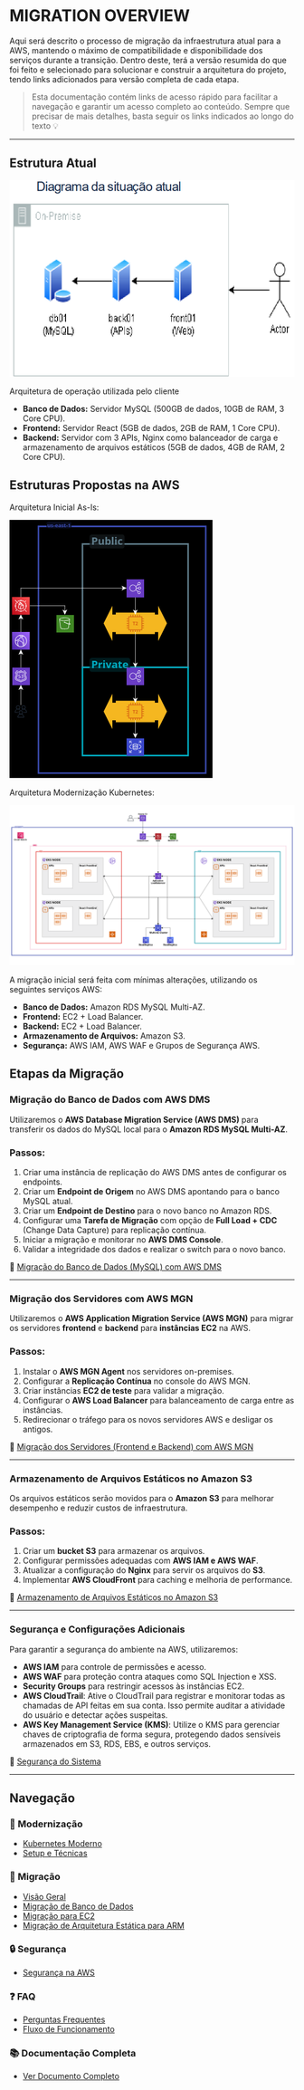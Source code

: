 # MIGRATION OVERVIEW

Aqui será descrito o processo de migração da infraestrutura atual para a AWS, mantendo o máximo de compatibilidade e disponibilidade dos serviços durante a transição. 
Dentro deste, terá a versão resumida do que foi feito e selecionado para solucionar e construir a arquitetura do projeto, tendo links  adicionados para versão completa de cada etapa.

> Esta documentação contém links de acesso rápido para facilitar a navegação e garantir um acesso completo ao conteúdo. Sempre que precisar de mais detalhes, basta seguir os links indicados ao longo do texto 💡

---

## Estrutura Atual

![Arquitetura de operação utilizada pelo cliente](../../images/over1_structure_original.png)

Arquitetura de operação utilizada pelo cliente

- **Banco de Dados:** Servidor MySQL (500GB de dados, 10GB de RAM, 3 Core CPU).
- **Frontend:** Servidor React (5GB de dados, 2GB de RAM, 1 Core CPU).
- **Backend:** Servidor com 3 APIs, Nginx como balanceador de carga e armazenamento de arquivos estáticos (5GB de dados, 4GB de RAM, 2 Core CPU).

## Estruturas Propostas na AWS

Arquitetura Inicial As-Is:

![Arquitetura de operação proposta inicial](../../images/arc1.png)

Arquitetura Modernização Kubernetes:

![Arquitetura de operação proposta modernização](../../images/faq2_diagram_arq.png)


A migração inicial será feita com mínimas alterações, utilizando os seguintes serviços AWS:

- **Banco de Dados:** Amazon RDS MySQL Multi-AZ.
- **Frontend:** EC2 + Load Balancer.
- **Backend:** EC2 + Load Balancer.
- **Armazenamento de Arquivos:** Amazon S3.
- **Segurança:** AWS IAM, AWS WAF e Grupos de Segurança AWS.

## Etapas da Migração

### Migração do Banco de Dados com AWS DMS

Utilizaremos o **AWS Database Migration Service (AWS DMS)** para transferir os dados do MySQL local para o **Amazon RDS MySQL Multi-AZ**.

### Passos:

1. Criar uma instância de replicação do AWS DMS antes de configurar os endpoints.
2. Criar um **Endpoint de Origem** no AWS DMS apontando para o banco MySQL atual.
3. Criar um **Endpoint de Destino** para o novo banco no Amazon RDS.
4. Configurar uma **Tarefa de Migração** com opção de **Full Load + CDC** (Change Data Capture) para replicação contínua.
5. Iniciar a migração e monitorar no **AWS DMS Console**.
6. Validar a integridade dos dados e realizar o switch para o novo banco.

🔗 [Migração do Banco de Dados (MySQL) com AWS DMS](migration_bd.md) 
___

### Migração dos Servidores com AWS MGN

Utilizaremos o **AWS Application Migration Service (AWS MGN)** para migrar os servidores **frontend** e **backend** para **instâncias EC2** na AWS.

### Passos:

1. Instalar o **AWS MGN Agent** nos servidores on-premises.
2. Configurar a **Replicação Contínua** no console do AWS MGN.
3. Criar instâncias **EC2 de teste** para validar a migração.
4. Configurar o **AWS Load Balancer** para balanceamento de carga entre as instâncias.
5. Redirecionar o tráfego para os novos servidores AWS e desligar os antigos.

🔗 [Migração dos Servidores (Frontend e Backend) com AWS MGN](migration_ec2.md) 


___

### Armazenamento de Arquivos Estáticos no Amazon S3

Os arquivos estáticos serão movidos para o **Amazon S3** para melhorar desempenho e reduzir custos de infraestrutura.

### Passos:

1. Criar um **bucket S3** para armazenar os arquivos.
2. Configurar permissões adequadas com **AWS IAM e AWS WAF**.
3. Atualizar a configuração do **Nginx** para servir os arquivos do **S3**.
4. Implementar **AWS CloudFront** para caching e melhoria de performance.

🔗 [Armazenamento de Arquivos Estáticos no Amazon S3](static_arm.md) 


___

### Segurança e Configurações Adicionais

Para garantir a segurança do ambiente na AWS, utilizaremos:

- **AWS IAM** para controle de permissões e acesso.
- **AWS WAF** para proteção contra ataques como SQL Injection e XSS.
- **Security Groups** para restringir acessos às instâncias EC2.
- **AWS CloudTrail**: Ative o CloudTrail para registrar e monitorar todas as chamadas de API feitas em sua conta. Isso permite auditar a atividade do usuário e detectar ações suspeitas.
- **AWS Key Management Service (KMS)**: Utilize o KMS para gerenciar chaves de criptografia de forma segura, protegendo dados sensíveis armazenados em S3, RDS, EBS, e outros serviços.

🔗 [Segurança do Sistema](../security_aws.md) 

---

## Navegação

### 🚀 Modernização
- [Kubernetes Moderno](doc/modern/modern_k8s.md)
- [Setup e Técnicas](doc/modern/step_tecnicas.md)

### 🔄 Migração
- [Visão Geral](doc/migration/migration_overview.md)
- [Migração de Banco de Dados](doc/migration/migration_bd.md)
- [Migração para EC2](doc/migration/migration_ec2.md)
- [Migração de Arquitetura Estática para ARM](doc/migration/static_arm.md)

### 🔒 Segurança
- [Segurança na AWS](doc/security_aws.md)

### ❓ FAQ
- [Perguntas Frequentes](doc/faq.md)
- [Fluxo de Funcionamento](doc/flow.md)

### 📚 Documentação Completa
- [Ver Documento Completo](doc/full_doc.md)
